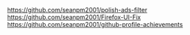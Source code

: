 https://github.com/seanpm2001/polish-ads-filter
https://github.com/seanpm2001/Firefox-UI-Fix
https://github.com/seanpm2001/github-profile-achievements
